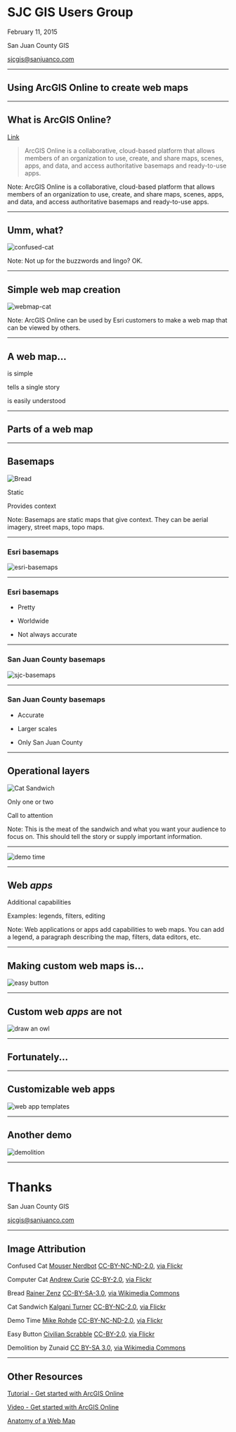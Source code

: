 # SJC GIS Users Group
February 11, 2015

San Juan County GIS

sjcgis@sanjuanco.com

---

## Using ArcGIS Online to create web maps

---

## What is ArcGIS Online?

[Link](http://doc.arcgis.com/en/arcgis-online/reference/faq.htm#anchor1)

> ArcGIS Online is a collaborative, cloud-based platform that allows members of an organization to use, create, and share maps, scenes, apps, and data, and access authoritative basemaps and ready-to-use apps. 


Note: ArcGIS Online is a collaborative, cloud-based platform that allows members of an organization to use, create, and share maps, scenes, apps, and data, and access authoritative basemaps and ready-to-use apps. 

---

## Umm, what?

![confused-cat](images/confused-cat.jpg)

Note: Not up for the buzzwords and lingo? OK. 

---

## Simple web map creation

![webmap-cat](images/webmap-cat.jpg)

Note: ArcGIS Online can be used by Esri customers to make a web map that can be viewed by others.

---

## A web map...

is simple

tells a single story

is easily understood

---

## Parts of a web map

---

## Basemaps

![Bread](images/256px-Kommissbrot.jpg)

Static

Provides context

Note: Basemaps are static maps that give context. They can be aerial imagery, street maps, topo maps.

---

### Esri basemaps

![esri-basemaps](images/esri-basemaps.png)

---

### Esri basemaps

 + Pretty

 + Worldwide

 - Not always accurate

---

### San Juan County basemaps

![sjc-basemaps](images/sjc-basemaps.png)

---

### San Juan County basemaps

 + Accurate

 + Larger scales

 - Only San Juan County

---

## Operational layers

![Cat Sandwich](images/cat-sandwich.jpg)

Only one or two

Call to attention

Note: This is the meat of the sandwich and what you want your audience to focus on. This should tell the story or supply important information.

---

![demo time](images/demo-time.png)

---

## Web *apps*

Additional capabilities

Examples: legends, filters, editing

Note: Web applications or apps add capabilities to web maps. You can add a legend, a paragraph describing the map, filters, data editors, etc.
 
---

## Making custom web maps is...

![easy button](images/easy-button.jpg)

---

## Custom web *apps* are not

![draw an owl](images/draw-an-owl.jpg)

---

## Fortunately...

---

## Customizable web apps

![web app templates](images/web-app-templates.png)

---

## Another demo

![demolition](images/demolition.gif)

---

# Thanks
San Juan County GIS

sjcgis@sanjuanco.com

---

## Image Attribution

Confused Cat [Mouser Nerdbot](https://www.flickr.com/photos/mouser-nerdbot) [CC-BY-NC-ND-2.0](https://creativecommons.org/licenses/by-nc-nd/2.0/), [via Flickr](https://www.flickr.com/photos/mouser-nerdbot/3177886037/)

Computer Cat [Andrew Curie](https://www.flickr.com/photos/andrewcurrie/) [CC-BY-2.0](https://creativecommons.org/licenses/by/2.0/), [via Flickr](https://www.flickr.com/photos/andrewcurrie/3093640036/)

Bread [Rainer Zenz](//de.wikipedia.org/wiki/User:Rainer_Zenz) [CC-BY-SA-3.0](http://creativecommons.org/licenses/by-sa/3.0/), [via Wikimedia Commons](http://commons.wikimedia.org/wiki/File%3AKommissbrot.jpg)

Cat Sandwich [Kalgani Turner](http://www.flickr.com/photos/kaioshin) [CC-BY-NC-2.0](https://creativecommons.org/licenses/by-nc/2.0/), [via Flickr](http://www.flickr.com/photos/kaioshin/4469404252/)

Demo Time [Mike Rohde](https://www.flickr.com/photos/rohdesign/) [CC-BY-NC-ND-2.0](https://creativecommons.org/licenses/by-nc-nd/2.0/), [via Flickr](https://www.flickr.com/photos/rohdesign/3521269974/)

Easy Button [Civilian Scrabble](https://www.flickr.com/photos/nmcmanus/) [CC-BY-2.0](https://creativecommons.org/licenses/by/2.0/), [via Flickr](https://www.flickr.com/photos/nmcmanus/338391435/)

Demolition by Zunaid [CC BY-SA 3.0](http://creativecommons.org/licenses/by-sa/3.0), [via Wikimedia Commons](http://commons.wikimedia.org/wiki/File%3AAthlone_cooling_towers_demolition_2010-08-22.gif)

---

## Other Resources

[Tutorial - Get started with ArcGIS Online](http://learn.arcgis.com/en/projects/get-started-with-arcgis-online/)

[Video - Get started with ArcGIS Online](http://video.arcgis.com/watch/3958/get-started-with-arcgis-online)

[Anatomy of a Web Map](http://maptime.io/anatomy-of-a-web-map/)




